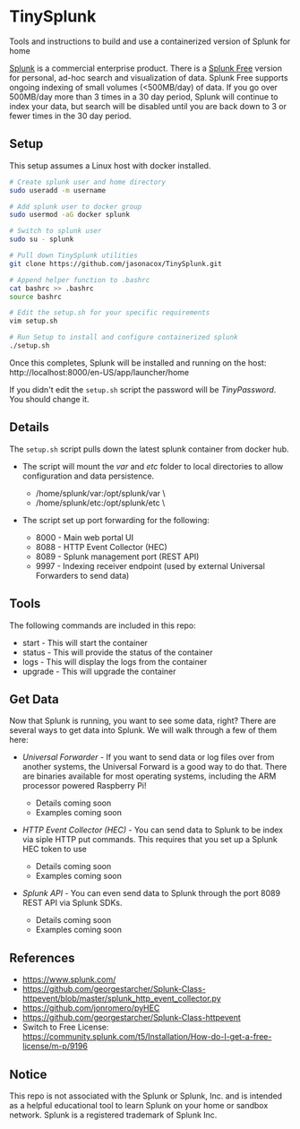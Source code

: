 # TinySplunk

Tools and instructions to build and use a containerized version of Splunk for home

[Splunk](https://www.splunk.com) is a commercial enterprise product.  There is a [Splunk Free](https://www.splunk.com/en_us/download.html) version for personal, ad-hoc search and visualization of data. Splunk Free supports ongoing indexing of small volumes (<500MB/day) of data.  If you go over 500MB/day more than 3 times in a 30 day period, Splunk will continue to index your data, but search will be disabled until you are back down to 3 or fewer times in the 30 day period.

## Setup

This setup assumes a Linux host with docker installed.  

```bash
# Create splunk user and home directory
sudo useradd -m username

# Add splunk user to docker group
sudo usermod -aG docker splunk

# Switch to splunk user
sudo su - splunk

# Pull down TinySplunk utilities
git clone https://github.com/jasonacox/TinySplunk.git

# Append helper function to .bashrc
cat bashrc >> .bashrc
source bashrc

# Edit the setup.sh for your specific requirements
vim setup.sh

# Run Setup to install and configure containerized splunk
./setup.sh
```

Once this completes, Splunk will be installed and running on the host: 
http://localhost:8000/en-US/app/launcher/home

If you didn't edit the `setup.sh` script the password will be _TinyPassword_. You should change it.


## Details

The `setup.sh` script pulls down the latest splunk container from docker hub.  

* The script will mount the *var* and *etc* folder to local directories to allow configuration and data persistence.

    - /home/splunk/var:/opt/splunk/var \
    - /home/splunk/etc:/opt/splunk/etc \

* The script set up port forwarding for the following:

    - 8000 - Main web portal UI
    - 8088 - HTTP Event Collector (HEC) 
    - 8089 - Splunk management port (REST API)
    - 9997 - Indexing receiver endpoint (used by external Universal Forwarders to send data)


## Tools

The following commands are included in this repo:

* start - This will start the container
* status - This will provide the status of the container
* logs - This will display the logs from the container
* upgrade - This will upgrade the container

## Get Data 

Now that Splunk is running, you want to see some data, right?  There are several ways to get data into Splunk.  We will walk through a few of them here:

* *Universal Forwarder* - If you want to send data or log files over from another systems, the Universal Forward is a good way to do that.  There are binaries available for most operating systems, including the ARM processor powered Raspberry Pi!
    * Details coming soon
    * Examples coming soon

* *HTTP Event Collector (HEC)* - You can send data to Splunk to be index via siple HTTP put commands.  This requires that you set up a Splunk HEC token to use
    * Details coming soon
    * Examples coming soon

* *Splunk API* - You can even send data to Splunk through the port 8089 REST API via Splunk SDKs.  
    * Details coming soon
    * Examples coming soon


## References
* https://www.splunk.com/
* https://github.com/georgestarcher/Splunk-Class-httpevent/blob/master/splunk_http_event_collector.py
* https://github.com/jonromero/pyHEC
* https://github.com/georgestarcher/Splunk-Class-httpevent
* Switch to Free License: https://community.splunk.com/t5/Installation/How-do-I-get-a-free-license/m-p/9196

## Notice

This repo is not associated with the Splunk or Splunk, Inc. and is intended as a helpful educational tool to learn Splunk on your home or sandbox network.
Splunk is a registered trademark of Splunk Inc. 